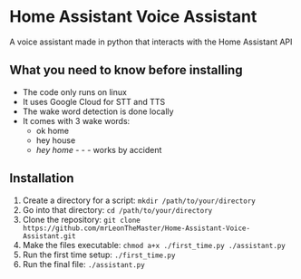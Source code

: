 # Home Assistant Voice Assistant
A voice assistant made in python that interacts with the Home Assistant API

## What you need to know before installing
* The code only runs on linux
* It uses Google Cloud for STT and TTS
* The wake word detection is done locally
* It comes with 3 wake words:
  * ok home
  * hey house
  * _hey home_ - - - works by accident
## Installation
1. Create a directory for a script: `mkdir /path/to/your/directory`
2. Go into that directory: `cd /path/to/your/directory`
3. Clone the repository: `git clone https://github.com/mrLeonTheMaster/Home-Assistant-Voice-Assistant.git`
4. Make the files executable: `chmod a+x ./first_time.py ./assistant.py`
5. Run the first time setup: `./first_time.py`
6. Run the final file: `./assistant.py`
